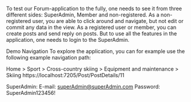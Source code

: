﻿

To test our Forum-application to the fully, one needs to see it from three different sides: SuperAdmin, Member and non-registered. 
As a non-registered user, you are able to click around and navigate, but not edit or commit any data in the view.
As a registered user or member, you can create posts and send reply on posts. But to use all the features in the application, one needs to login to the SuperAdmin.


Demo Navigation
To explore the application, you can for example use the following example navigation path:

Home > Sport > Cross-country skiing > Equipment and maintenance > Skiing
https://localhost:7205/Post/PostDetails/11


SuperAdmin:
E-mail: superAdmin@superAdmin.com
Password: SuperAdmin123456!  

